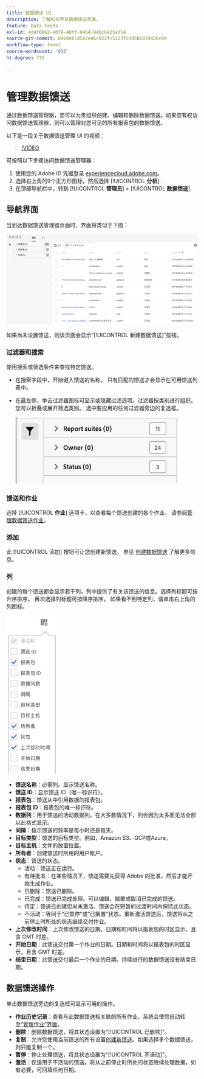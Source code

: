 ```yaml
---
title: 数据馈送 UI
description: 了解如何导览数据馈送界面。
feature: Data Feeds
exl-id: 4d4f0062-e079-48ff-9464-940c6425ad54
source-git-commit: 84bdeb5d502e46c922fc5123fcdd5b6819426c0e
workflow-type: tm+mt
source-wordcount: '656'
ht-degree: 77%

---
```


# 管理数据馈送

通过数据馈送管理器，您可以为贵组织创建、编辑和删除数据馈送。如果您有权访问数据馈送管理器，则可以管理对您可见的所有报表包的数据馈送。

以下是一段关于数据馈送管理 UI 的视频：

>[!VIDEO](https://video.tv.adobe.com/v/25452/?quality=12)

可按照以下步骤访问数据馈送管理器：

1. 使用您的 Adobe ID 凭据登录 [experiencecloud.adobe.com](https://experiencecloud.adobe.com)。
1. 选择右上角的9个正方形图标，然后选择 [!UICONTROL **分析**].
1. 在顶部导航栏中，转到 [!UICONTROL **管理员**] > [!UICONTROL **数据馈送**].

## 导航界面

当到达数据馈送管理器页面时，界面将类似于下图：

![数据馈送](assets/feeds.png)

如果尚未设置馈送，则该页面会显示“[!UICONTROL 新建数据馈送]”按钮。

### 过滤器和搜索

使用搜索或筛选条件来查找特定馈送。

* 在搜索字段中，开始键入馈送的名称。 只有匹配的馈送才会显示在可用馈送列表中。

* 在最左侧，单击过滤器图标可显示或隐藏过滤选项。过滤器按类别进行组织。您可以折叠或展开筛选类别。 选中要应用的任何过滤器旁边的复选框。

  ![过滤器](assets/filters.png)

### 馈送和作业

选择 [!UICONTROL **作业**] 选项卡，以查看每个馈送创建的各个作业。 请参阅[管理数据馈送作业](df-manage-jobs.md)。

### 添加

此 [!UICONTROL 添加] 按钮可让您创建新馈送。 参见 [创建数据馈送](create-feed.md) 了解更多信息。

### 列

创建的每个馈送都会显示若干列，列中提供了有关该馈送的信息。选择列标题可按升序排序。 再次选择列标题可按降序排序。 如果看不到特定列，请单击右上角的列图标。

![列图标](assets/cols.jpg)

* **馈送名称**：必需列。显示馈送名称。
* **馈送 ID**：显示馈送 ID（唯一标识符）。
* **报表包**：馈送从中引用数据的报表包。
* **报表包 ID**：报表包的唯一标识符。
* **数据列**：用于馈送的活动数据列。在大多数情况下，列会因为太多而无法全部以此格式显示。
* **间隔**：指示馈送的频率是每小时还是每天。
* **目标类型**：馈送的目标类型。例如，Amazon S3、GCP或Azure。
* **目标主机**：文件的放置位置。
* **所有者**：创建馈送时所用的用户帐户。
* **状态**：馈送的状态。
   * 活动：馈送正在运行。
   * 有待批准：在某些情况下，馈送需要先获得 Adobe 的批准，然后才能开始生成作业。
   * 已删除：馈送已删除。
   * 已完成：馈送已完成处理。可以编辑、搁置或取消已完成的馈送。
   * 待定：馈送已创建但尚未激活。馈送会在短暂的过渡时间内保持此状态。
   * 不活动：等同于“已暂停”或“已搁置”状态。重新激活馈送后，馈送将从之前停止时所处的状态继续交付作业。
* **上次修改时间**：上次修改馈送的日期。日期和时间将以报表包的时区显示，且含 GMT 时差。
* **开始日期**：此馈送交付第一个作业的日期。日期和时间将以报表包的时区显示，且含 GMT 时差。
* **结束日期**：此馈送交付最后一个作业的日期。持续进行的数据馈送没有结束日期。

## 数据馈送操作

单击数据馈送旁边的复选框可显示可用的操作。

* **作业历史记录**：查看与此数据馈送相关联的所有作业。系统会使您自动转至[“管理作业”界面](df-manage-jobs.md)。
* **删除**：删除数据馈送，将其状态设置为“[!UICONTROL 已删除]”。
* **复制**：允许您使用当前馈送的所有设置[创建新馈送](create-feed.md)。如果选择多个数据馈送，则只能复制一个。
* **暂停**：停止处理馈送，将其状态设置为“[!UICONTROL 不活动]”。
* **激活**：仅适用于不活动的馈送。将从之前停止时所处的状态继续处理数据，如有必要，可回填任何日期。